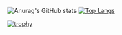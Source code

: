![Anurag's GitHub stats](https://github-readme-stats.vercel.app/api?username=polarsystems&count_private=true&bg_color=45,AB3ED5,F29C1A&title_color=000000)
[![Top Langs](https://github-readme-stats.vercel.app/api/top-langs/?username=polarsystems&layout=compact&bg_color=45,AB3ED5,F29C1A&title_color=000000)](https://github.com/anuraghazra/github-readme-stats)

[![trophy](https://github-profile-trophy.vercel.app/?username=ryo-ma&theme=onedark)](https://github.com/ryo-ma/github-profile-trophy)
